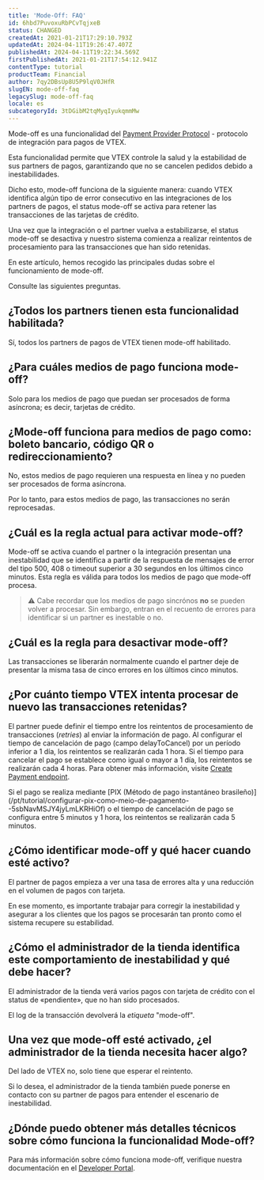 ```yaml
---
title: 'Mode-Off: FAQ'
id: 6hbd7PuvoxuRbPCvTqjxeB
status: CHANGED
createdAt: 2021-01-21T17:29:10.793Z
updatedAt: 2024-04-11T19:26:47.407Z
publishedAt: 2024-04-11T19:22:34.569Z
firstPublishedAt: 2021-01-21T17:54:12.941Z
contentType: tutorial
productTeam: Financial
author: 7qy2DBsUp8U5P9lqV0JHfR
slugEN: mode-off-faq
legacySlug: mode-off-faq
locale: es
subcategoryId: 3tDGibM2tqMyqIyukqmmMw
---
```


Mode-off es una funcionalidad del [Payment Provider Protocol](https://developers.vtex.com/vtex-developer-docs/docs/payment-provider-protocol "Payment Provider Protocol") - protocolo de integración para pagos de VTEX.

Esta funcionalidad permite que VTEX controle la salud y la estabilidad de sus partners de pagos, garantizando que no se cancelen pedidos debido a inestabilidades. 

Dicho esto, mode-off funciona de la siguiente manera: cuando VTEX identifica algún tipo de error consecutivo en las integraciones de los partners de pagos, el status mode-off se activa para retener las transacciones de las tarjetas de crédito. 

Una vez que la integración o el partner vuelva a estabilizarse, el status mode-off se desactiva y nuestro sistema comienza a realizar reintentos de procesamiento para las transacciones que han sido retenidas.

En este artículo, hemos recogido las principales dudas sobre el funcionamiento de mode-off.

Consulte las siguientes preguntas.

## ¿Todos los partners tienen esta funcionalidad habilitada?

Sí, todos los partners de pagos de VTEX tienen mode-off habilitado.

## ¿Para cuáles medios de pago funciona mode-off?

Solo para los medios de pago que puedan ser procesados de forma asíncrona; es decir, tarjetas de crédito.

## ¿Mode-off funciona para medios de pago como: boleto bancario, código QR o redireccionamiento?

No, estos medios de pago requieren una respuesta en línea y no pueden ser procesados de forma asíncrona.

Por lo tanto, para estos medios de pago, las transacciones no serán reprocesadas.

## ¿Cuál es la regla actual para activar mode-off?

Mode-off se activa cuando el partner o la integración presentan una inestabilidad que se identifica a partir de la respuesta de mensajes de error del tipo 500, 408 o timeout superior a 30 segundos en los últimos cinco minutos. Esta regla es válida para todos los medios de pago que mode-off procesa.

> ⚠️ Cabe recordar que los medios de pago sincrónos **no** se pueden volver a procesar. Sin embargo, entran en el recuento de errores para identificar si un partner es inestable o no.

## ¿Cuál es la regla para desactivar mode-off?

Las transacciones se liberarán normalmente cuando el partner deje de presentar la misma tasa de cinco errores en los últimos cinco minutos. 

## ¿Por cuánto tiempo VTEX intenta procesar de nuevo las transacciones retenidas?

El partner puede definir el tiempo entre los reintentos de procesamiento de transacciones (_retries_) al enviar la información de pago. Al configurar el tiempo de cancelación de pago (campo delayToCancel) por un período inferior a 1 día, los reintentos se realizarán cada 1 hora. Si el tiempo para cancelar el pago se establece como igual o mayor a 1 día, los reintentos se realizarán cada 4 horas. Para obtener más información, visite [Create Payment endpoint](https://developers.vtex.com/docs/api-reference/payment-provider-protocol?endpoint=post-/payments).

<div class="alerta alerta-info">
 Si el pago se realiza mediante [PIX (Método de pago instantáneo brasileño)](/pt/tutorial/configurar-pix-como-meio-de-pagamento--5sbNavMSJY4jyLmLKRHiOf) o el tiempo de cancelación de pago se configura entre 5 minutos y 1 hora, los reintentos se realizarán cada 5 minutos.</div>

## ¿Cómo identificar mode-off y qué hacer cuando esté activo?

El partner de pagos empieza a ver una tasa de errores alta y una reducción en el volumen de pagos con tarjeta. 

En ese momento, es importante trabajar para corregir la inestabilidad y asegurar a los clientes que los pagos se procesarán tan pronto como el sistema recupere su estabilidad.

## ¿Cómo el administrador de la tienda identifica este comportamiento de inestabilidad y qué debe hacer?

El administrador de la tienda verá varios pagos con tarjeta de crédito con el status de «pendiente», que no han sido procesados. 

El log de la transacción devolverá la *etiqueta* "mode-off".

## Una vez que mode-off esté activado, ¿el administrador de la tienda necesita hacer algo?

Del lado de VTEX no, solo tiene que esperar el reintento.

Si lo desea, el administrador de la tienda también puede ponerse en contacto con su partner de pagos para entender el escenario de inestabilidad.

## ¿Dónde puedo obtener más detalles técnicos sobre cómo funciona la funcionalidad Mode-off?

Para más información sobre cómo funciona mode-off, verifique nuestra documentación en el [Developer Portal](https://developers.vtex.com/vtex-rest-api/docs/payments-integration-purchase-flows#mode-off "").

